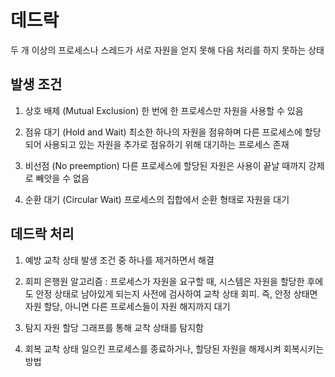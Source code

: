 # 데드락
두 개 이상의 프로세스나 스레드가 서로 자원을 얻지 못해 다음 처리를 하지 못하는 상태 

## 발생 조건
1. 상호 배제 (Mutual Exclusion)
한 번에 한 프로세스만 자원을 사용할 수 있음

2. 점유 대기 (Hold and Wait)
최소한 하나의 자원을 점유하며 다른 프로세스에 할당되어 사용되고 있는 자원을 추가로 점유하기 위해 대기하는 프로세스 존재 

3. 비선점 (No preemption)
다른 프로세스에 할당된 자원은 사용이 끝날 때까지 강제로 빼앗을 수 없음

4. 순환 대기 (Circular Wait)
프로세스의 집합에서 순환 형태로 자원을 대기 

## 데드락 처리 
1. 예방
교착 상태 발생 조건 중 하나를 제거하면서 해결

2. 회피
은행원 알고리즘 : 프로세스가 자원을 요구할 때, 시스템은 자원을 할당한 후에도 안정 상태로 남아있게 되는지 사전에 검사하여 교착 상태 회피. 즉, 안정 상태면 자원 할당, 아니면 다른 프로세스들이 자원 해지까지 대기

3. 탐지 
자원 할당 그래프를 통해 교착 상태를 탐지함

4. 회복 
교착 상태 일으킨 프로세스를 종료하거나, 할당된 자원을 해제시켜 회복시키는 방법


